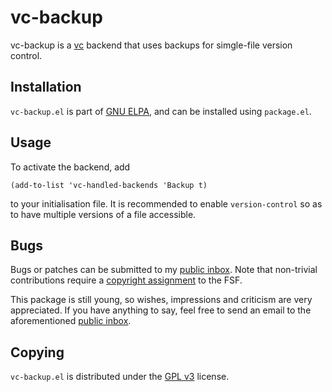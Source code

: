 vc-backup
=========

vc-backup is a [vc][vc] backend that uses backups for simgle-file
version control.

Installation
------------

`vc-backup.el` is part of [GNU ELPA][elpa], and can be installed using
`package.el`.

Usage
-----

To activate the backend, add

	(add-to-list 'vc-handled-backends 'Backup t)

to your initialisation file. It is recommended to enable
`version-control` so as to have multiple versions of a file
accessible.

Bugs
----

Bugs or patches can be submitted to my [public inbox][mail].  Note
that non-trivial contributions require a [copyright assignment][ca] to
the FSF.

This package is still young, so wishes, impressions and criticism are
very appreciated. If you have anything to say, feel free to send an
email to the aforementioned [public inbox][mail].

Copying
-------

`vc-backup.el` is distributed under the [GPL v3][gpl3] license.

[vc]: https://www.gnu.org/software/emacs/manual/html_node/emacs/Version-Control.html
[elpa]: http://elpa.gnu.org/packages/vc-backup.html
[setup]: http://elpa.gnu.org/packages/setup.html
[mail]: https://lists.sr.ht/~pkal/public-inbox
[ca]: https://www.gnu.org/software/emacs/manual/html_node/emacs/Copyright-Assignment.html#Copyright-Assignment
[gpl3]: https://www.gnu.org/licenses/gpl-3.0.en.html
